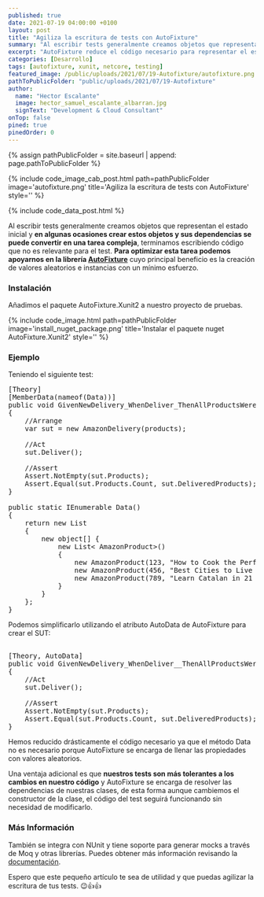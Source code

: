 ```yaml
---
published: true
date: 2021-07-19 04:00:00 +0100
layout: post
title: "Agiliza la escritura de tests con AutoFixture"
summary: "Al escribir tests generalmente creamos objetos que representan el estado inicial y en algunas ocasiones crear estos objetos y sus dependencias se puede convertir en una tarea compleja y terminamos escribiendo código que no es relevante para el test, para optimizar esta tarea podemos apoyarnos en la librería AutoFixture cuyo principal beneficio es la creación de valores aleatorios e instancias con un mínimo esfuerzo."
excerpt: "AutoFixture reduce el código necesario para representar el estado inicial de nuestros tests."
categories: [Desarrollo]
tags: [autofixture, xunit, netcore, testing]
featured_image: /public/uploads/2021/07/19-Autofixture/autofixture.png
pathToPublicFolder: "public/uploads/2021/07/19-Autofixture"
author:
  name: "Hector Escalante"
  image: hector_samuel_escalante_albarran.jpg
  signText: "Development & Cloud Consultant"
onTop: false
pined: true
pinedOrder: 0
---
```

{% assign pathPublicFolder = site.baseurl | append: page.pathToPublicFolder %}

{% include code_image_cab_post.html path=pathPublicFolder
image='autofixture.png'
title='Agiliza la escritura de tests con AutoFixture'
style=''
%}

{% include
code_data_post.html
%}

Al escribir tests generalmente creamos objetos que representan el estado inicial y **en algunas ocasiones crear estos objetos y sus dependencias se puede convertir en una tarea compleja**, terminamos escribiendo código que no es relevante para el test. **Para optimizar esta tarea podemos apoyarnos en la librería [AutoFixture](https://github.com/AutoFixture/AutoFixture)** cuyo principal beneficio es la creación de valores aleatorios e instancias con un mínimo esfuerzo.


### Instalación

Añadimos el paquete AutoFixture.Xunit2 a nuestro proyecto de pruebas.

{% include code_image.html path=pathPublicFolder
image='install_nuget_package.png'
title='Instalar el paquete nuget AutoFixture.Xunit2'
style=''
%}

### Ejemplo

Teniendo el siguiente test:

<pre data-enlighter-language="csharp">
[Theory]
[MemberData(nameof(Data))]
public void GivenNewDelivery_WhenDeliver_ThenAllProductsWereDelivered(List< AmazonProduct> products)
{
    //Arrange
    var sut = new AmazonDelivery(products);

    //Act
    sut.Deliver();

    //Assert
    Assert.NotEmpty(sut.Products);
    Assert.Equal(sut.Products.Count, sut.DeliveredProducts);
}

public static IEnumerable<object[]> Data()
{
    return new List<object[]>
    {
        new object[] { 
            new List< AmazonProduct>() 
            { 
                new AmazonProduct(123, "How to Cook the Perfect Paella", "Books", (decimal)34.00),
                new AmazonProduct(456, "Best Cities to Live in Spain", "Books", (decimal)48.00),
                new AmazonProduct(789, "Learn Catalan in 21 days", "Audio CDs", (decimal)26.00)
            }
        }
    };
}
</pre>

Podemos simplificarlo utilizando el atributo AutoData de AutoFixture para crear el SUT:

<pre data-enlighter-language="csharp">  
[Theory, AutoData]
public void GivenNewDelivery_WhenDeliver__ThenAllProductsWereDelivered(AmazonDelivery sut)
{
    //Act
    sut.Deliver();

    //Assert
    Assert.NotEmpty(sut.Products);
    Assert.Equal(sut.Products.Count, sut.DeliveredProducts);
}
</pre>

Hemos reducido drásticamente el código necesario ya que el método Data no es necesario porque AutoFixture se encarga de llenar las propiedades con valores aleatorios.

Una ventaja adicional es que **nuestros tests son más tolerantes a los cambios en nuestro código** y AutoFixture se encarga de resolver las dependencias de nuestras clases, de esta forma aunque cambiemos el constructor de la clase, el código del test seguirá funcionando sin necesidad de modificarlo.

### Más Información

También se integra con NUnit y tiene soporte para generar mocks a través de Moq y otras librerías. Puedes obtener más información revisando la <a href="https://autofixture.github.io/docs/quick-start/">documentación</a>.

Espero que este pequeño artículo te sea de utilidad y que puedas agilizar la escritura de tus tests. 😉👍👍
